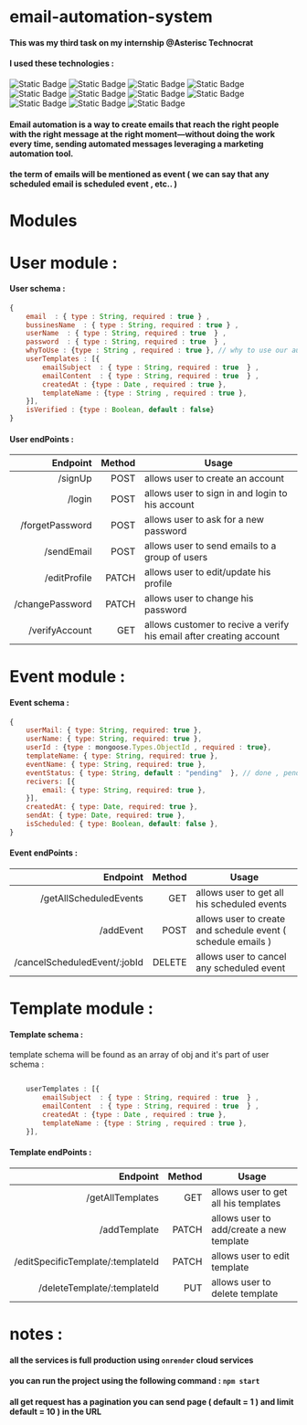 # email-automation-system

#### This was my third task on my internship @Asterisc Technocrat 

#### I used these technologies :
![Static Badge](https://img.shields.io/badge/5.1.1-bcrypt-red)
![Static Badge](https://img.shields.io/badge/16.3.1-dotenv-yellow)
![Static Badge](https://img.shields.io/badge/4.18.2-express-blue)
![Static Badge](https://img.shields.io/badge/17.10.1-joi-green)
![Static Badge](https://img.shields.io/badge/9.0.2-jsonwebtoken-purple)
![Static Badge](https://img.shields.io/badge/20.5.0-node-darkgreen)
![Static Badge](https://img.shields.io/badge/3.0.1-nodemon-09c)
![Static Badge](https://img.shields.io/badge/cors-2.8.5-0f3)
![Static Badge](https://img.shields.io/badge/node_schedule-2.1.1-darkblue)
![Static Badge](https://img.shields.io/badge/nodemailer-6.9.5-orange)
![Static Badge](https://img.shields.io/badge/mongoose-7.5.0-white)


#### Email automation is a way to create emails that reach the right people with the right message at the right moment—without doing the work every time, sending automated messages leveraging a marketing automation tool.

#### the term of emails will be mentioned as event ( we can say that any scheduled email is scheduled event , etc.. )

# Modules

# User module :

#### User schema : 

```JavaScript
{
    email  : { type : String, required : true } , 
    bussinesName  : { type : String, required : true } , 
    userName  : { type : String, required : true  } , 
    password  : { type : String, required : true  } , 
    whyToUse : {type : String , required : true }, // why to use our automated mails service ( student , bussines owner , hr , other , etc.....)
    userTemplates : [{
        emailSubject  : { type : String, required : true  } , 
        emailContent  : { type : String, required : true  } , 
        createdAt : {type : Date , required : true },
        templateName : {type : String , required : true },
    }],
    isVerified : {type : Boolean, default : false}
}

```

#### User endPoints : 

|Endpoint|Method|Usage
|-------:|-----:|-----
|/signUp|POST|allows user to create an account 
|/login|POST|allows user to sign in and login to his account  
|/forgetPassword|POST|allows user to ask for a new password
|/sendEmail|POST|allows user to send emails to a group of users
|/editProfile|PATCH|allows user to edit/update his profile 
|/changePassword|PATCH|allows user to change his password 
|/verifyAccount|GET|allows customer to recive a verify his email after creating account


# Event module :

#### Event schema : 

```JavaScript
{
    userMail: { type: String, required: true },
    userName: { type: String, required: true },
    userId : {type : mongoose.Types.ObjectId , required : true},
    templateName: { type: String, required: true },
    eventName: { type: String, required: true },
    eventStatus: { type: String, default : "pending"  }, // done , pending 
    recivers: [{
        email: { type: String, required: true },
    }],
    createdAt: { type: Date, required: true },
    sendAt: { type: Date, required: true }, 
    isScheduled: { type: Boolean, default: false },
}

```

#### Event endPoints : 

|Endpoint|Method|Usage
|-------:|-----:|-----
|/getAllScheduledEvents|GET|allows user to get all his scheduled events 
|/addEvent|POST|allows user to create and schedule event ( schedule emails )  
|/cancelScheduledEvent/:jobId|DELETE|allows user to cancel any scheduled event 


# Template module :

#### Template schema : 

template schema will be found as an array of obj and it's part of user schema : 
```JavaScript

    userTemplates : [{
        emailSubject  : { type : String, required : true  } , 
        emailContent  : { type : String, required : true  } , 
        createdAt : {type : Date , required : true },
        templateName : {type : String , required : true },
    }],

```

#### Template endPoints : 

|Endpoint|Method|Usage
|-------:|-----:|-----
|/getAllTemplates|GET|allows user to get all his templates 
|/addTemplate|PATCH|allows user to add/create a new template  
|/editSpecificTemplate/:templateId|PATCH|allows user to edit template
|/deleteTemplate/:templateId|PUT|allows user to delete template

# notes :

#### all the services is full production using `onrender` cloud services

#### you can run the project using the following command : `npm start`

#### all get request has a pagination you can send page ( default = 1 ) and limit default = 10 ) in the URL 
